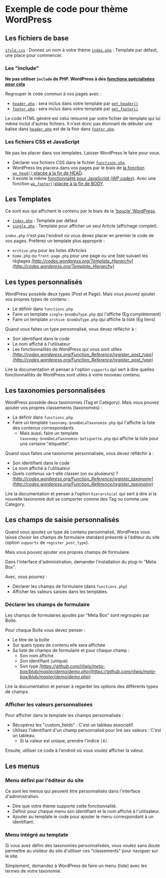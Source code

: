 # Exemple de code pour thème WordPress

## Les fichiers de base

[`style.css`](https://github.com/ppierre/base-theme-wordpress/blob/master/style.css#L2-5) : Donnez un nom à votre thème
[`index.php`](https://github.com/ppierre/base-theme-wordpress/blob/master/index.php#L2-9) : Template par défaut, une place pour commencer.

### Les "include"

**Ne pas utiliser `include` de PHP. WordPress à des [fonctions spécialisées pour cela](http://codex.wordpress.org/Include_Tags)**

Regrouper le code commun à vos pages avec :
* [`header.php`](https://github.com/ppierre/base-theme-wordpress/blob/master/header.php#L2) : sera inclus dans votre template par [`get_header()`](https://github.com/ppierre/base-theme-wordpress/blob/master/index.php#L12-13)
* [`footer.php`](https://github.com/ppierre/base-theme-wordpress/blob/master/footer.php#L1) : sera inclus dans votre template par [`get_footer()`](https://github.com/ppierre/base-theme-wordpress/blob/master/index.php#L32-33)

Le code HTML généré est celui retourné par votre fichier de template qui lui même inclut d'autres fichiers. Il n'est donc pas étonnant de débuter une balise dans [`header.php`](https://github.com/ppierre/base-theme-wordpress/blob/master/header.php#L3-4) est de la finir dans [`footer.php`](https://github.com/ppierre/base-theme-wordpress/blob/master/footer.php#L18).

### Les fichiers CSS et JavaScript

Ne pas les placer dans vos templates. Laisser WordPress le faire pour vous.
* Déclarer vos fichiers CSS dans le fichier [`functions.php`](https://github.com/ppierre/base-theme-wordpress/blob/master/functions.php#L26-42)
* WordPress les placera dans vos pages par le biais de [la fonction `wp_head()` placée à la fin de HEAD](https://github.com/ppierre/base-theme-wordpress/blob/master/header.php#L7-10).
* Il existe la même [fonctionnalité pour JavaScript (*WP codex*)](http://codex.wordpress.org/Function_Reference/wp_enqueue_script). Avec une fonction [`wp_footer()`placée à la fin de BODY](https://github.com/ppierre/base-theme-wordpress/blob/master/footer.php#L13-15).

## Les Templates

Ce sont eux qui affichent le contenu par le biais de la ['boucle' WordPress](https://github.com/ppierre/base-theme-wordpress/blob/master/index.php#L16-30).
* [`index.php`](https://github.com/ppierre/base-theme-wordpress/blob/master/index.php#L2-9) : Template par défaut
* [`single.php`](https://github.com/ppierre/base-theme-wordpress/blob/master/single.php#L2-5) : Template pour afficher un seul Article (affichage complet).

`index.php` n'est pas l'endroit où vous devez placer en premier le code de vos pages. Préférez un template plus approprié :
* `archive.php` pour les listes d’Articles
* `home.php` ou `front-page.php` pour une page ou une liste suivant les réglages
*[http://codex.wordpress.org/Template_Hierarchy](http://codex.wordpress.org/Template_Hierarchy)*

## Les types personnalisés

WordPress possède deux types (Post et Page). Mais vous pouvez ajouter vos propres types de contenu :
* Le définir dans `functions.php`
* Faire un template `single-$nomDuType.php` qui l'affiche (Eg complètement)
* Faire un template `archive-$nomDuType.php` qui affiche la liste (Eg liens)

Quand vous faites un type personnalisé, vous devez réfléchir à :
* Son identifiant dans le code
* Le nom affiché à l'utilisateur
* Les fonctionnalités de WordPress qui vous sont utiles
*[http://codex.wordpress.org/Function_Reference/register_post_type](http://codex.wordpress.org/Function_Reference/register_post_type)*

Lire la documentation et penser à l'option `supports` qui sert à dire quelles fonctionnalités de WordPress sont utiles à votre nouveau contenu.

## Les taxonomies personnalisées

WordPress possède deux taxonomies (Tag et Category). Mais vous pouvez ajouter vos propres classements (taxonomies) :
* La définir dans `functions.php`
* Faire un template `taxonomy-$nomDeLaTaxonomie.php` qui l'affiche la liste des contenus correspondants
  * Mais aussi, faire un template `taxonomy-$nomDeLaTaxonomie-$etiquette.php` qui affiche la liste pour une certaine "étiquette".

Quand vous faites une taxonomie personnalisée, vous devez réfléchir à :
* Son identifiant dans le code
* Le nom affiché à l'utilisateur
* Quels contenus va-t-elle classer (un ou plusieurs) ?
*[http://codex.wordpress.org/Function_Reference/register_taxonomy](http://codex.wordpress.org/Function_Reference/register_taxonomy)*

Lire la documentation et penser à l'option `hierarchical` qui sert à dire si la nouvelle taxonomie doit se comporter comme des Tag ou comme une Category.

## Les champs de saisie personnalisés

Quand vous ajoutez un type de contenu personnalisé, WordPress vous laisse choisir les champs de formulaire standard présenté à l'éditeur du site (option `supports` de `register_post_type`).

Mais vous pouvez ajouter vos propres champs de formulaire.

Dans l'interface d'administration, demander l'installation du plug-in "Meta Box".

Avec, vous pourrez :
* Déclarer les champs de formulaire (dans `functions.php`)
* Afficher les valeurs saisies dans les templates.

### Déclarer les champs de formulaire

Les champs de formulaires ajoutés par "Meta Box" sont regroupés par Boîte.

Pour chaque Boîte vous devez penser :
* Le titre de la boîte
* Sur quels types de contenu elle sera affichée
* Sa liste de champs de formulaire et pour chaque champ :
  * Son nom affiché
  * Son identifiant (unique)
  * Son type
*[https://github.com/rilwis/meta-box/blob/master/demo/demo.php](https://github.com/rilwis/meta-box/blob/master/demo/demo.php)*

Lire la documentation et penser à regarder les options des différents types de champs.

### Afficher les valeurs personnalisées

Pour afficher dans le template les champs personnalisés :
* Récupérez les "custom_fields" : C'est un tableau associatif.
* Utilisez l'identifiant d'un champ personnalisé pour lire ses valeurs : C'est un tableau.
  * Si la valeur est unique, prendre l'indice `[0]`.

Ensuite, utiliser ce code à l'endroit où vous voulez afficher la valeur.

## Les menus

### Menu défini par l'éditeur du site

Ce sont les menus qui peuvent être personnalisés dans l'interface d'administration.
* Dire que votre thème supporte cette fonctionnalité.
* Définir pour chaque menu son identifiant et le nom affiché à l'utilisateur.
* Ajouter au template le code pour ajouter le menu correspondant à un identifiant.

### Menu intégré au template 

Si vous avez défini des taxonomies personnalisées, vous voulez sans doute permettre au visiteur du site d'utiliser ces "classements" pour naviguer sur le site.

Simplement, demandez à WordPress de faire un menu (liste) avec les termes de votre taxonomie.
